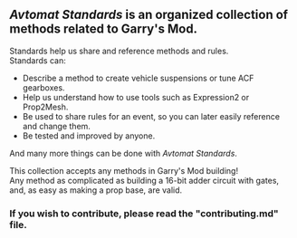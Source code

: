 ## *Avtomat Standards* is an organized collection of methods related to Garry's Mod.
Standards help us share and reference methods and rules.<br>
Standards can:<br>
- Describe a method to create vehicle suspensions or tune ACF gearboxes.
- Help us understand how to use tools such as Expression2 or Prop2Mesh.
- Be used to share rules for an event, so you can later easily reference and change them.
- Be tested and improved by anyone.

And many more things can be done with *Avtomat Standards*.

This collection accepts any methods in Garry's Mod building!<br>
Any method as complicated as building a 16-bit adder circuit with gates, and, as easy as making a prop base, are valid.<br>

### If you wish to contribute, please read the "contributing.md" file.
